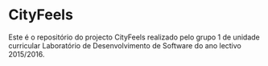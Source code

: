 # CityFeels

Este é o repositório do projecto CityFeels realizado pelo grupo 1 de unidade curricular Laboratório de Desenvolvimento de Software do ano lectivo 2015/2016.
